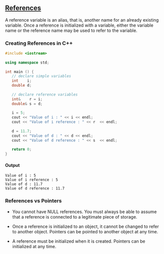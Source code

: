 ## <u>References</u>

A reference variable is an alias, that is, another name for an already existing variable. Once a reference is initialized with a variable, either the variable name or the reference name may be used to refer to the variable.

### Creating References in C++

```c++
#include <iostream>
 
using namespace std;
 
int main () {
   // declare simple variables
   int    i;
   double d;
 
   // declare reference variables
   int&    r = i;
   double& s = d;
   
   i = 5;
   cout << "Value of i : " << i << endl;
   cout << "Value of i reference : " << r  << endl;
 
   d = 11.7;
   cout << "Value of d : " << d << endl;
   cout << "Value of d reference : " << s  << endl;
   
   return 0;
}
```

#### Output

```
Value of i : 5
Value of i reference : 5
Value of d : 11.7
Value of d reference : 11.7
```

### References vs Pointers

- You cannot have NULL references. You must always be able to assume that a reference is connected to a legitimate piece of storage.

- Once a reference is initialized to an object, it cannot be changed to refer to another object. Pointers can be pointed to another object at any time.

- A reference must be initialized when it is created. Pointers can be initialized at any time.